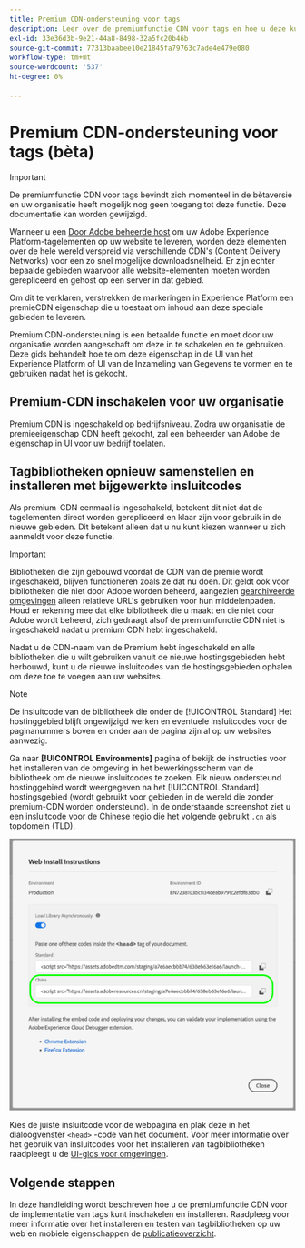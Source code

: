 ```yaml
---
title: Premium CDN-ondersteuning voor tags
description: Leer over de premiumfunctie CDN voor tags en hoe u deze kunt gebruiken om uw inhoud in meerdere geografische regio's te leveren.
exl-id: 33e36d3b-9e21-44a8-8498-32a5fc20b46b
source-git-commit: 77313baabee10e21845fa79763c7ade4e479e080
workflow-type: tm+mt
source-wordcount: '537'
ht-degree: 0%

---
```


# Premium CDN-ondersteuning voor tags (bèta)

>[!IMPORTANT]
>
>De premiumfunctie CDN voor tags bevindt zich momenteel in de bètaversie en uw organisatie heeft mogelijk nog geen toegang tot deze functie. Deze documentatie kan worden gewijzigd.

Wanneer u een [Door Adobe beheerde host](./hosts/managed-by-adobe-host.md) om uw Adobe Experience Platform-tagelementen op uw website te leveren, worden deze elementen over de hele wereld verspreid via verschillende CDN&#39;s (Content Delivery Networks) voor een zo snel mogelijke downloadsnelheid. Er zijn echter bepaalde gebieden waarvoor alle website-elementen moeten worden gerepliceerd en gehost op een server in dat gebied.

Om dit te verklaren, verstrekken de markeringen in Experience Platform een premieCDN eigenschap die u toestaat om inhoud aan deze speciale gebieden te leveren.

Premium CDN-ondersteuning is een betaalde functie en moet door uw organisatie worden aangeschaft om deze in te schakelen en te gebruiken. Deze gids behandelt hoe te om deze eigenschap in de UI van het Experience Platform of UI van de Inzameling van Gegevens te vormen en te gebruiken nadat het is gekocht.

## Premium-CDN inschakelen voor uw organisatie

Premium CDN is ingeschakeld op bedrijfsniveau. Zodra uw organisatie de premieeigenschap CDN heeft gekocht, zal een beheerder van Adobe de eigenschap in UI voor uw bedrijf toelaten.

## Tagbibliotheken opnieuw samenstellen en installeren met bijgewerkte insluitcodes

Als premium-CDN eenmaal is ingeschakeld, betekent dit niet dat de tagelementen direct worden gerepliceerd en klaar zijn voor gebruik in de nieuwe gebieden. Dit betekent alleen dat u nu kunt kiezen wanneer u zich aanmeldt voor deze functie.

>[!IMPORTANT]
>
>Bibliotheken die zijn gebouwd voordat de CDN van de premie wordt ingeschakeld, blijven functioneren zoals ze dat nu doen. Dit geldt ook voor bibliotheken die niet door Adobe worden beheerd, aangezien [gearchiveerde omgevingen](./environments.md#archive) alleen relatieve URL&#39;s gebruiken voor hun middelenpaden. Houd er rekening mee dat elke bibliotheek die u maakt en die niet door Adobe wordt beheerd, zich gedraagt alsof de premiumfunctie CDN niet is ingeschakeld nadat u premium CDN hebt ingeschakeld.

Nadat u de CDN-naam van de Premium hebt ingeschakeld en alle bibliotheken die u wilt gebruiken vanuit de nieuwe hostingsgebieden hebt herbouwd, kunt u de nieuwe insluitcodes van de hostingsgebieden ophalen om deze toe te voegen aan uw websites.

>[!NOTE]
>
>De insluitcode van de bibliotheek die onder de [!UICONTROL Standard] Het hostinggebied blijft ongewijzigd werken en eventuele insluitcodes voor de paginanummers boven en onder aan de pagina zijn al op uw websites aanwezig.

Ga naar **[!UICONTROL Environments]** pagina of bekijk de instructies voor het installeren van de omgeving in het bewerkingsscherm van de bibliotheek om de nieuwe insluitcodes te zoeken. Elk nieuw ondersteund hostinggebied wordt weergegeven na het [!UICONTROL Standard] hostingsgebied (wordt gebruikt voor gebieden in de wereld die zonder premium-CDN worden ondersteund). In de onderstaande screenshot ziet u een insluitcode voor de Chinese regio die het volgende gebruikt `.cn` als topdomein (TLD).

![Code insluiten voor de regio China](../../images/ui/publishing/premium-cdn/embed-codes.png)

Kies de juiste insluitcode voor de webpagina en plak deze in het dialoogvenster `<head>` -code van het document. Voor meer informatie over het gebruik van insluitcodes voor het installeren van tagbibliotheken raadpleegt u de [UI-gids voor omgevingen](./environments.md#installation).

## Volgende stappen

In deze handleiding wordt beschreven hoe u de premiumfunctie CDN voor de implementatie van tags kunt inschakelen en installeren. Raadpleeg voor meer informatie over het installeren en testen van tagbibliotheken op uw web en mobiele eigenschappen de [publicatieoverzicht](./overview.md).
